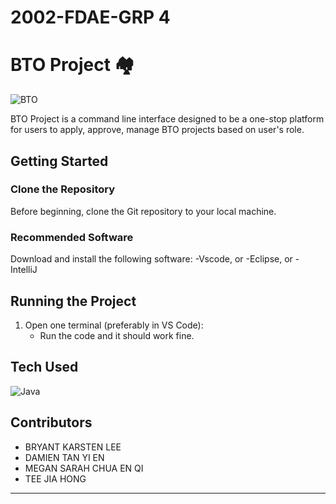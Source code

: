 # 2002-FDAE-GRP 4
# BTO Project 🏘
![BTO ]()  

BTO Project is a command line interface designed to be a one-stop platform for users to apply, approve, manage BTO projects based on user's role.

## Getting Started

### Clone the Repository
Before beginning, clone the Git repository to your local machine.

### Recommended Software
Download and install the following software:
-Vscode, or
-Eclipse, or
-IntelliJ

## Running the Project
1. Open one terminal (preferably in VS Code):
   - Run the code and it should work fine.

## Tech Used
![Java](https://img.shields.io/badge/Java-007396?style=for-the-badge&logo=java&logoColor=white)

## Contributors
- BRYANT KARSTEN LEE
- DAMIEN TAN YI EN
- MEGAN SARAH CHUA EN QI
- TEE JIA HONG
   
---


